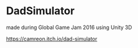 # DadSimulator
made during Global Game Jam 2016 using Unity 3D

https://camreon.itch.io/dad-simulator
